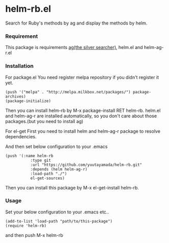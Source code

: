 # helm-rb.el

Search for Ruby's methods by ag and display the methods by helm.

### Requirement
This package is requirements [ag(the silver searcher)](https://github.com/ggreer/the_silver_searcher), helm.el and helm-ag-r.el

### Installation

For package.el
You need register melpa repository if you didn't register it yet.

    (push '("melpa" . "http://melpa.milkbox.net/packages/") package-archives)
    (package-initialize)

Then you can install helm-rb by M-x package-install RET helm-rb.
helm.el and helm-ag-r are installed automatically, so you don't care about those packages.(but you need to install ag)


For el-get
First you need to install helm and helm-ag-r package to resolve dependencies.

And then set below configuration to your .emacs

    (push '(:name helm-rb
               :type git
               :url "https://github.com/yuutayamada/helm-rb.git"
               :depends (helm helm-ag-r)
               :load-path "./")
               el-get-sources)

Then you can install this package by M-x el-get-install helm-rb.

### Usage
Set your below configuration to your .emacs etc..

    (add-to-list 'load-path "path/to/this-package")
    (require 'helm-rb)

and then push M-x helm-rb
